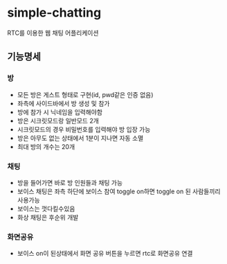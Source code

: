 # simple-chatting

RTC를 이용한 웹 채팅 어플리케이션

## 기능명세

### 방

- 모든 방은 게스트 형태로 구현(id, pwd같은 인증 없음)
- 좌측에 사이드바에서 방 생성 및 참가
- 방에 참가 시 닉네임을 입력해야함
- 방은 시크릿모드랑 일반모드 2개
- 시크릿모드의 경우 비밀번호를 입력해야 방 입장 가능
- 방은 아무도 없는 상태에서 1분이 지나면 자동 소멸
- 최대 방의 개수는 20개

### 채팅

- 방을 들어가면 바로 방 인원들과 채팅 가능
- 보이스 채팅은 좌측 하단에 보이스 참여 toggle on하면 toggle on 된 사람들끼리 사용가능
- 보이스는 껏다킬수있음
- 화상 채팅은 후순위 개발

### 화면공유

- 보이스 on이 된상태에서 화면 공유 버튼을 누르면 rtc로 화면공유 연결
